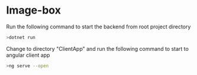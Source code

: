 # Image-box

Run the following command to start the backend from root project directory

```bash
>dotnet run
```

Change to directory "ClientApp" and run the following command to start to angular client app
```bash
>ng serve --open
```
